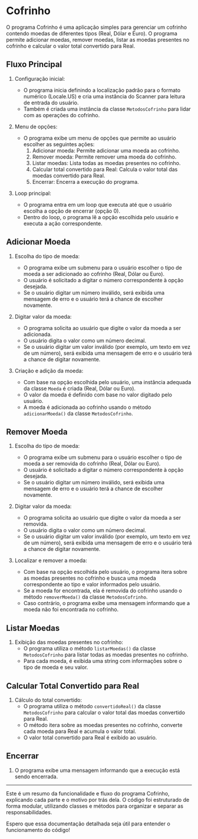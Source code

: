 # Cofrinho

O programa Cofrinho é uma aplicação simples para gerenciar um cofrinho contendo moedas de diferentes tipos (Real, Dólar e Euro). O programa permite adicionar moedas, remover moedas, listar as moedas presentes no cofrinho e calcular o valor total convertido para Real.

## Fluxo Principal

1. Configuração inicial:
    - O programa inicia definindo a localização padrão para o formato numérico (Locale.US) e cria uma instância do Scanner para leitura de entrada do usuário.
    - Também é criada uma instância da classe `MetodosCofrinho` para lidar com as operações do cofrinho.

2. Menu de opções:
    - O programa exibe um menu de opções que permite ao usuário escolher as seguintes ações:
        1. Adicionar moeda: Permite adicionar uma moeda ao cofrinho.
        2. Remover moeda: Permite remover uma moeda do cofrinho.
        3. Listar moedas: Lista todas as moedas presentes no cofrinho.
        4. Calcular total convertido para Real: Calcula o valor total das moedas convertido para Real.
        0. Encerrar: Encerra a execução do programa.

3. Loop principal:
    - O programa entra em um loop que executa até que o usuário escolha a opção de encerrar (opção 0).
    - Dentro do loop, o programa lê a opção escolhida pelo usuário e executa a ação correspondente.

## Adicionar Moeda

1. Escolha do tipo de moeda:
    - O programa exibe um submenu para o usuário escolher o tipo de moeda a ser adicionado ao cofrinho (Real, Dólar ou Euro).
    - O usuário é solicitado a digitar o número correspondente à opção desejada.
    - Se o usuário digitar um número inválido, será exibida uma mensagem de erro e o usuário terá a chance de escolher novamente.

2. Digitar valor da moeda:
    - O programa solicita ao usuário que digite o valor da moeda a ser adicionada.
    - O usuário digita o valor como um número decimal.
    - Se o usuário digitar um valor inválido (por exemplo, um texto em vez de um número), será exibida uma mensagem de erro e o usuário terá a chance de digitar novamente.

3. Criação e adição da moeda:
    - Com base na opção escolhida pelo usuário, uma instância adequada da classe `Moeda` é criada (Real, Dólar ou Euro).
    - O valor da moeda é definido com base no valor digitado pelo usuário.
    - A moeda é adicionada ao cofrinho usando o método `adicionarMoeda()` da classe `MetodosCofrinho`.

## Remover Moeda

1. Escolha do tipo de moeda:
    - O programa exibe um submenu para o usuário escolher o tipo de moeda a ser removida do cofrinho (Real, Dólar ou Euro).
    - O usuário é solicitado a digitar o número correspondente à opção desejada.
    - Se o usuário digitar um número inválido, será exibida uma mensagem de erro e o usuário terá a chance de escolher novamente.

2. Digitar valor da moeda:
    - O programa solicita ao usuário que digite o valor da moeda a ser removida.
    - O usuário digita o valor como um número decimal.
    - Se o usuário digitar um valor inválido (por exemplo, um texto em vez de um número), será exibida uma mensagem de erro e o usuário terá a chance de digitar novamente.

3. Localizar e remover a moeda:
    - Com base na opção escolhida pelo usuário, o programa itera sobre as moedas presentes no cofrinho e busca uma moeda correspondente ao tipo e valor informados pelo usuário.
    - Se a moeda for encontrada, ela é removida do cofrinho usando o método `removerMoeda()` da classe `MetodosCofrinho`.
    - Caso contrário, o programa exibe uma mensagem informando que a moeda não foi encontrada no cofrinho.

## Listar Moedas

1. Exibição das moedas presentes no cofrinho:
    - O programa utiliza o método `listarMoedas()` da classe `MetodosCofrinho` para listar todas as moedas presentes no cofrinho.
    - Para cada moeda, é exibida uma string com informações sobre o tipo de moeda e seu valor.

## Calcular Total Convertido para Real

1. Cálculo do total convertido:
    - O programa utiliza o método `convertidoReal()` da classe `MetodosCofrinho` para calcular o valor total das moedas convertido para Real.
    - O método itera sobre as moedas presentes no cofrinho, converte cada moeda para Real e acumula o valor total.
    - O valor total convertido para Real é exibido ao usuário.

## Encerrar

1. O programa exibe uma mensagem informando que a execução está sendo encerrada.

---

Este é um resumo da funcionalidade e fluxo do programa Cofrinho, explicando cada parte e o motivo por trás dela. O código foi estruturado de forma modular, utilizando classes e métodos para organizar e separar as responsabilidades.

Espero que essa documentação detalhada seja útil para entender o funcionamento do código!

